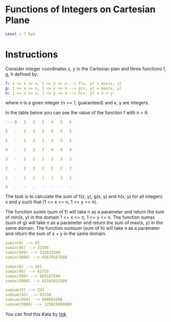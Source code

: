 # Functions of Integers on Cartesian Plane

```yaml
Level : 7 kyu
```

# Instructions

Consider integer coordinates x, y in the Cartesian plan and three functions f, g, h defined by:

```yaml
f: 1 <= x <= n, 1 <= y <= n --> f(x, y) = min(x, y)
g: 1 <= x <= n, 1 <= y <= n --> g(x, y) = max(x, y)
h: 1 <= x <= n, 1 <= y <= n --> h(x, y) = x + y
```

where n is a given integer (n >= 1, guaranteed) and x, y are integers.

In the table below you can see the value of the function f with n = 6.

```yaml
---	0	1	2	3	4	5	6

6	-	1	2	3	4	5	6

5	-	1	2	3	4	5	5

4	-	1	2	3	4	4	4

3	-	1	2	3	3	3	3

2	-	1	2	2	2	2	2

1	-	1	1	1	1	1	1

0	-	-	-	-	-	-	-
```

The task is to calculate the sum of f(x, y), g(x, y) and h(x, y) for all integers x and y such that (1 <= x <= n, 1 <= y <= n).

The function sumin (sum of f) will take n as a parameter and return the sum of min(x, y) in the domain 1 <= x <= n, 1 <= y <= n. The function sumax (sum of g) will take n as a parameter and return the sum of max(x, y) in the same domain. The function sumsum (sum of h) will take n as a parameter and return the sum of x + y in the same domain.

```yaml
sumin(6) --> 91
sumin(45) --> 31395
sumin(999) --> 332833500
sumin(5000) --> 41679167500

sumax(6) --> 161
sumax(45) --> 61755
sumax(999) --> 665167500
sumax(5000) --> 83345832500

sumsum(6) --> 252
sumsum(45) --> 93150
sumsum(999) --> 998001000
sumsum(5000) --> 125025000000
```

You can find this Kata by [link](https://www.codewars.com/kata/559e3224324a2b6e66000046/train/java)